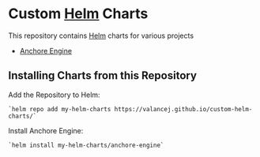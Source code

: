 # Custom [Helm](https://helm.sh) Charts

This repository contains [Helm](https://helm.sh) charts for various projects

* [Anchore Engine](charts/anchore-engine/)

## Installing Charts from this Repository

Add the Repository to Helm:

    `helm repo add my-helm-charts https://valancej.github.io/custom-helm-charts/`

Install Anchore Engine:

    `helm install my-helm-charts/anchore-engine`